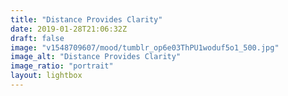 ```yaml
---
title: "Distance Provides Clarity"
date: 2019-01-28T21:06:32Z
draft: false
image: "v1548709607/mood/tumblr_op6e03ThPU1woduf5o1_500.jpg"
image_alt: "Distance Provides Clarity"
image_ratio: "portrait"
layout: lightbox
---
```


